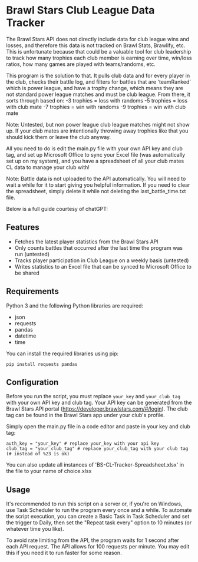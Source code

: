 # Brawl Stars Club League Data Tracker

The Brawl Stars API does not directly include data for club league wins and losses, and therefore this data is not tracked on Brawl Stats, Brawlify, etc.
This is unfortunate because that could be a valuable tool for club leadership to track how many trophies each club member is earning over time, win/loss ratios, how many games are played with teams/randoms, etc.

This program is the solution to that. It pulls club data and for every player in the club, checks their battle log, and filters for battles that are 'teamRanked' which is power league, and have a trophy change, which means they are not standard power league matches and must be club league. From there, it sorts through based on:
-3 trophies = loss with randoms
-5 trophies = loss with club mate
-7 trophies = win with randoms
-9 trophies = win with club mate

Note: Untested, but non power league club league matches might not show up. If your club mates are intentionally throwing away trophies like that you should kick them or leave the club anyway.

All you need to do is edit the main.py file with your own API key and club tag, and set up Microsoft Office to sync your Excel file (was automatically set up on my system), and you have a spreadsheet of all your club mates CL data to manage your club with!

Note: Battle data is not uploaded to the API automatically. You will need to wait a while for it to start giving you helpful information. If you need to clear the spreadsheet, simply delete it while not deleting the last_battle_time.txt file.

Below is a full guide courtesy of chatGPT:

## Features

- Fetches the latest player statistics from the Brawl Stars API
- Only counts battles that occurred after the last time the program was run (untested)
- Tracks player participation in Club League on a weekly basis (untested)
- Writes statistics to an Excel file that can be synced to Microsoft Office to be shared

## Requirements

Python 3 and the following Python libraries are required:

- json
- requests
- pandas
- datetime
- time

You can install the required libraries using pip:

```
pip install requests pandas
```

## Configuration

Before you run the script, you must replace `your_key` and `your_club_tag` with your own API key and club tag. Your API key can be generated from the Brawl Stars API portal (https://developer.brawlstars.com/#/login). The club tag can be found in the Brawl Stars app under your club's profile.

Simply open the main.py file in a code editor and paste in your key and club tag:
```
auth_key = "your_key" # replace your_key with your api key
club_tag = "your_club_tag" # replace your_club_tag with your club tag (# instead of %23 is ok)

```
You can also update all instances of 'BS-CL-Tracker-Spreadsheet.xlsx' in the file to your name of choice.xlsx

## Usage

It's recommended to run this script on a server or, if you're on Windows, use Task Scheduler to run the program every once and a while. To automate the script execution, you can create a Basic Task in Task Scheduler and set the trigger to Daily, then set the "Repeat task every" option to 10 minutes (or whatever time you like).

To avoid rate limiting from the API, the program waits for 1 second after each API request. The API allows for 100 requests per minute. You may edit this if you need it to run faster for some reason.

